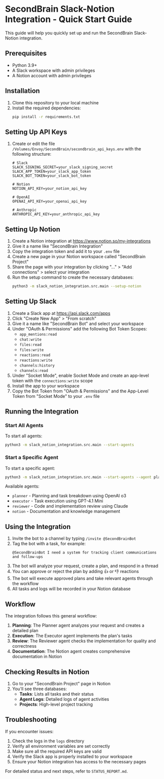 # SecondBrain Slack-Notion Integration - Quick Start Guide

This guide will help you quickly set up and run the SecondBrain Slack-Notion integration.

## Prerequisites

- Python 3.9+
- A Slack workspace with admin privileges
- A Notion account with admin privileges

## Installation

1. Clone this repository to your local machine
2. Install the required dependencies:
   ```bash
   pip install -r requirements.txt
   ```

## Setting Up API Keys

1. Create or edit the file `/Volumes/Envoy/SecondBrain/secondbrain_api_keys.env` with the following structure:
   ```
   # Slack
   SLACK_SIGNING_SECRET=your_slack_signing_secret
   SLACK_APP_TOKEN=your_slack_app_token
   SLACK_BOT_TOKEN=your_slack_bot_token
   
   # Notion
   NOTION_API_KEY=your_notion_api_key
   
   # OpenAI
   OPENAI_API_KEY=your_openai_api_key
   
   # Anthropic
   ANTHROPIC_API_KEY=your_anthropic_api_key
   ```

## Setting Up Notion

1. Create a Notion integration at https://www.notion.so/my-integrations
2. Give it a name like "SecondBrain Integration"
3. Copy the integration token and add it to your `.env` file
4. Create a new page in your Notion workspace called "SecondBrain Project"
5. Share the page with your integration by clicking "..." > "Add connections" > select your integration
6. Run the setup command to create the necessary databases:
   ```bash
   python3 -m slack_notion_integration.src.main --setup-notion
   ```

## Setting Up Slack

1. Create a Slack app at https://api.slack.com/apps
2. Click "Create New App" > "From scratch"
3. Give it a name like "SecondBrain Bot" and select your workspace
4. Under "OAuth & Permissions" add the following Bot Token Scopes:
   - `app_mentions:read`
   - `chat:write`
   - `files:read`
   - `files:write`
   - `reactions:read`
   - `reactions:write`
   - `channels:history`
   - `channels:read`
5. Under "Socket Mode", enable Socket Mode and create an app-level token with the `connections:write` scope
6. Install the app to your workspace
7. Copy the Bot Token from "OAuth & Permissions" and the App-Level Token from "Socket Mode" to your `.env` file

## Running the Integration

### Start All Agents

To start all agents:
```bash
python3 -m slack_notion_integration.src.main --start-agents
```

### Start a Specific Agent

To start a specific agent:
```bash
python3 -m slack_notion_integration.src.main --start-agents --agent planner
```

Available agents:
- `planner` - Planning and task breakdown using OpenAI o3
- `executor` - Task execution using GPT-4.1 Mini
- `reviewer` - Code and implementation review using Claude
- `notion` - Documentation and knowledge management

## Using the Integration

1. Invite the bot to a channel by typing `/invite @SecondBrainBot`
2. Tag the bot with a task, for example: 
   ```
   @SecondBrainBot I need a system for tracking client communications and follow-ups
   ```
3. The bot will analyze your request, create a plan, and respond in a thread
4. You can approve or reject the plan by adding 👍 or 👎 reactions
5. The bot will execute approved plans and take relevant agents through the workflow
6. All tasks and logs will be recorded in your Notion database

## Workflow

The integration follows this general workflow:

1. **Planning**: The Planner agent analyzes your request and creates a detailed plan
2. **Execution**: The Executor agent implements the plan's tasks
3. **Review**: The Reviewer agent checks the implementation for quality and correctness
4. **Documentation**: The Notion agent creates comprehensive documentation in Notion

## Checking Results in Notion

1. Go to your "SecondBrain Project" page in Notion
2. You'll see three databases:
   - **Tasks**: Lists all tasks and their status
   - **Agent Logs**: Detailed logs of agent activities
   - **Projects**: High-level project tracking

## Troubleshooting

If you encounter issues:

1. Check the logs in the `logs` directory
2. Verify all environment variables are set correctly
3. Make sure all the required API keys are valid
4. Verify the Slack app is properly installed to your workspace
5. Ensure your Notion integration has access to the necessary pages

For detailed status and next steps, refer to `STATUS_REPORT.md`.